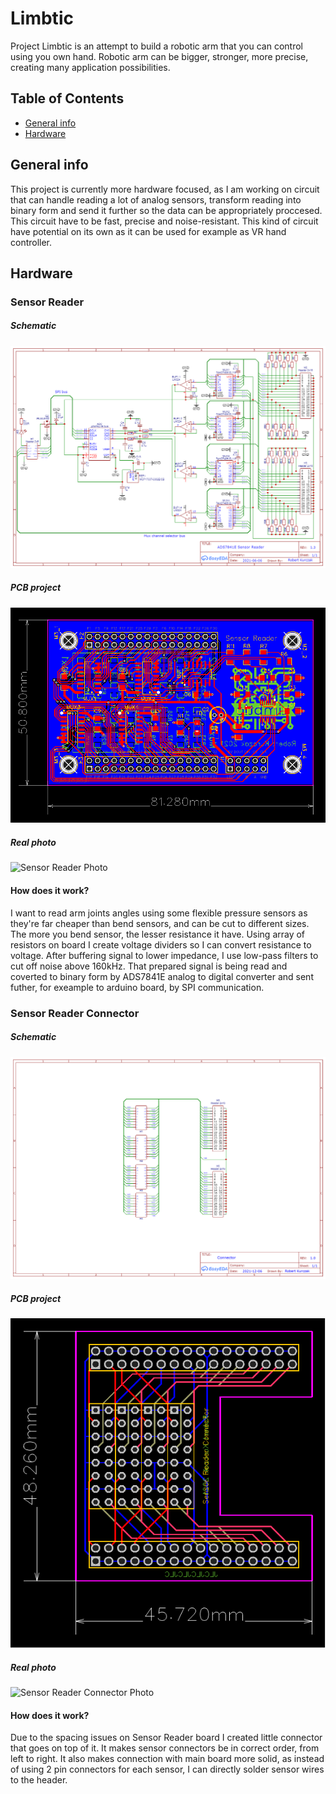 # Limbtic
Project Limbtic is an attempt to build a robotic arm that you can control using you own hand. Robotic arm can be bigger, stronger, more precise,
creating many application possibilities.

## Table of Contents
* [General info](#general-info)
* [Hardware](#hardware)

## General info
This project is currently more hardware focused, as I am working on circuit that can handle reading a lot of analog sensors, transform reading into binary form and
send it further so the data can be appropriately proccesed. This circuit have to be fast, precise and noise-resistant.
This kind of circuit have potential on its own as it can be used for example as VR hand controller.

## Hardware
### Sensor Reader
##### Schematic
![Sensor Reader Schematic](/Images/Sensor_Reader_Schematic.png)
##### PCB project
![Sensor Reader PCB project](/Images/Sensor_Reader_PCB.png)
##### Real photo
![Sensor Reader Photo](pic_link)

#### How does it work?
I want to read arm joints angles using some flexible pressure sensors as they're far cheaper than bend sensors, and can be cut to different sizes.
The more you bend sensor, the lesser resistance it have. Using array of resistors on board I create voltage dividers so I can convert resistance to voltage.
After buffering signal to lower impedance, I use low-pass filters to cut off noise above 160kHz. That prepared signal is being read and coverted to binary form by
ADS7841E analog to digital converter and sent futher, for exeample to arduino board, by SPI communication.

### Sensor Reader Connector
##### Schematic
![Sensor Reader Connector Schematic](/Images/Sensor_Connector_Schematic.png)
##### PCB project
![Sensor Reader Connector PCB project](/Images/Sensor_Connector_PCB.png)
##### Real photo
![Sensor Reader Connector Photo](pic_link)

#### How does it work?
Due to the spacing issues on Sensor Reader board I created little connector that goes on top of it.
It makes sensor connectors be in correct order, from left to right. It also makes connection with main board more solid, as instead of using 2 pin connectors for each sensor,
I can directly solder sensor wires to the header.
